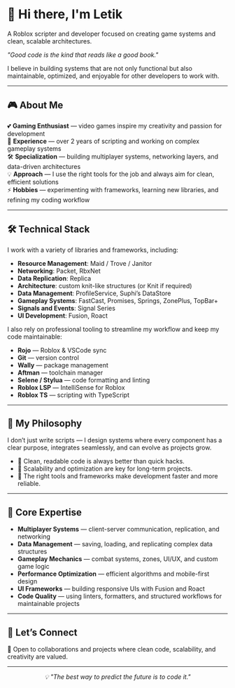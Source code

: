 # 👋 Hi there, I'm Letik  
A Roblox scripter and developer focused on creating game systems and clean, scalable architectures.  

*"Good code is the kind that reads like a good book."*  

I believe in building systems that are not only functional but also maintainable, optimized, and enjoyable for other developers to work with.  

---

## 🎮 **About Me**  

💕 **Gaming Enthusiast** — video games inspire my creativity and passion for development  
📜 **Experience** — over 2 years of scripting and working on complex gameplay systems  
🛠️ **Specialization** — building multiplayer systems, networking layers, and data-driven architectures  
💡 **Approach** — I use the right tools for the job and always aim for clean, efficient solutions  
⚡ **Hobbies** — experimenting with frameworks, learning new libraries, and refining my coding workflow  

---

## 🛠️ **Technical Stack**  

I work with a variety of libraries and frameworks, including:  

- **Resource Management**: Maid / Trove / Janitor  
- **Networking**: Packet, RbxNet  
- **Data Replication**: Replica  
- **Architecture**: custom knit-like structures (or Knit if required)  
- **Data Management**: ProfileService, Suphi’s DataStore  
- **Gameplay Systems**: FastCast, Promises, Springs, ZonePlus, TopBar+  
- **Signals and Events**: Signal Series  
- **UI Development**: Fusion, Roact  

I also rely on professional tooling to streamline my workflow and keep my code maintainable:  

- **Rojo** — Roblox & VSCode sync  
- **Git** — version control  
- **Wally** — package management  
- **Aftman** — toolchain manager  
- **Selene / Stylua** — code formatting and linting  
- **Roblox LSP** — IntelliSense for Roblox  
- **Roblox TS** — scripting with TypeScript  

---

## 🌟 **My Philosophy**  

I don’t just write scripts — I design systems where every component has a clear purpose, integrates seamlessly, and can evolve as projects grow.  

- 📌 Clean, readable code is always better than quick hacks.  
- 📌 Scalability and optimization are key for long-term projects.  
- 📌 The right tools and frameworks make development faster and more reliable.  

---

## 🎯 **Core Expertise**  

- **Multiplayer Systems** — client-server communication, replication, and networking  
- **Data Management** — saving, loading, and replicating complex data structures  
- **Gameplay Mechanics** — combat systems, zones, UI/UX, and custom game logic  
- **Performance Optimization** — efficient algorithms and mobile-first design  
- **UI Frameworks** — building responsive UIs with Fusion and Roact  
- **Code Quality** — using linters, formatters, and structured workflows for maintainable projects  

---

## 🤝 **Let’s Connect**  

📧 Open to collaborations and projects where clean code, scalability, and creativity are valued.  

---

<div align="center">
  <i>💡 "The best way to predict the future is to code it."</i>
</div>
